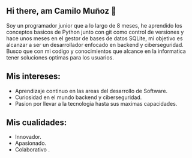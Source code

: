 ## Hi there, am Camilo Muñoz  👋
Soy un programador junior que a lo largo de 8 meses, he aprendido los conceptos basicos de Python junto con git como control de versiones y hace unos meses en el gestor de bases de datos SQLite, mi objetivo es alcanzar a ser un desarrollador enfocado en backend y ciberseguridad. Busco que con mi codigo y conocimientos que alcance en la informatica tener soluciones optimas para los usuarios.

## Mis intereses:
* Aprendizaje continuo en las areas del desarrollo de Software.
* Curiosidad en el mundo backend y ciberseguridad.
* Pasion por llevar a la tecnologia hasta sus maximas capacidades.
  
## Mis cualidades:
* Innovador.
* Apasionado.
* Colaborativo .

<!--
**CamiloMunozb1/CamiloMunozb1** is a ✨ _special_ ✨ repository because its `README.md` (this file) appears on your GitHub profile.

Here are some ideas to get you started:

- 🔭 I’m currently working on ...
- 🌱 I’m currently learning ...
- 👯 I’m looking to collaborate on ...
- 🤔 I’m looking for help with ...
- 💬 Ask me about ...
- 📫 How to reach me: ...
- 😄 Pronouns: ...
- ⚡ Fun fact: ...
-->
